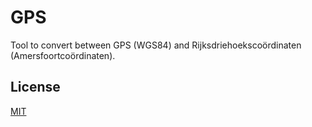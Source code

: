 # GPS

Tool to convert between GPS (WGS84) and Rijksdriehoekscoördinaten (Amersfoortcoördinaten).

## License

[MIT](LICENSE)